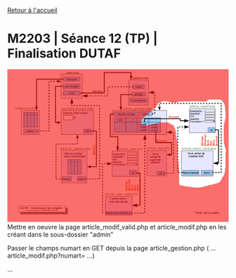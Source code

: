[Retour à l'accueil](README.md)

# M2203 | Séance 12 (TP) | Finalisation DUTAF


![GitHub Logo](/seance13.jpg)
Mettre en oeuvre la page article_modif_valid.php et article_modif.php en les créant dans le sous-dossier "admin"

Passer le champs numart en GET depuis la page article_gestion.php ( ... article_modif.php?numart= ...)

...

